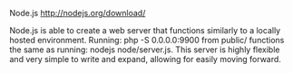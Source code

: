 Node.js
http://nodejs.org/download/

Node.js is able to create a web server that functions similarly to a locally hosted environment. 
Running: php -S 0.0.0.0:9900 from public/ functions the same as running: nodejs node/server.js.
This server is highly flexible and very simple to write and expand, allowing for easily moving forward.
